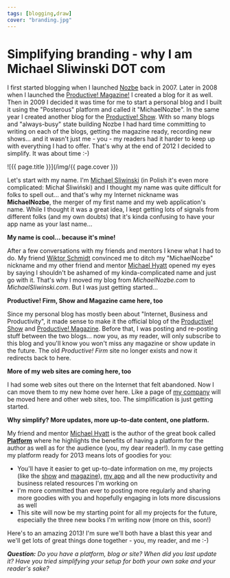 ```yaml
---
tags: [blogging,draw]
cover: "branding.jpg"
---
```


# Simplifying branding - why I am Michael Sliwinski DOT com

I first started blogging when I launched [Nozbe][n] back in 2007. Later in 2008 when I launched the [Productive! Magazine!][p] I created a blog for it as well. Then in 2009 I decided it was time for me to start a personal blog and I built it using the "Posterous" platform and called it "MichaelNozbe". In the same year I created another blog for the [Productive! Show][s]. With so many blogs and "always-busy" state building Nozbe I had hard time committing to writing on each of the blogs, getting the magazine ready, recording new shows... and it wasn't just me - you - my readers had it harder to keep up with everything I had to offer. That's why at the end of 2012 I decided to simplify. It was about time :-)

<!--More-->

![{{ page.title }}](/img/{{ page.cover }})

Let's start with my name. I'm [Michael Sliwinski][a] (in Polish it's even more complicated: Michał Śliwiński) and I thought my name was quite difficult for folks to spell out... and that's why my Internet nickname was **MichaelNozbe**, the merger of my first name and my web application's name. While I thought it was a great idea, I kept getting lots of signals from different folks (and my own doubts) that it's kinda confusing to have your app name as your last name...

**My name is cool... because it's mine!**

After a few conversations with my friends and mentors I knew what I had to do. My friend [Wiktor Schmidt][w] convinced me to ditch my "MichaelNozbe" nickname and my other friend and mentor [Michael Hyatt][m] opened my eyes by saying I shouldn't be ashamed of my kinda-complicated name and just go with it. That's why I moved my blog from *MichaelNozbe.com* to *MichaelSliwinski.com*. But I was just getting started...

**Productive! Firm, Show and Magazine came here, too**

Since my personal blog has mostly been about "Internet, Business and Productivity", it made sense to make it the official blog of the [Productive! Show][s] and [Productive! Magazine][p]. Before that, I was posting and re-posting stuff between the two blogs... now you, as my reader, will only subscribe to this blog and you'll know you won't miss any magazine or show update in the future. The old *Productive! Firm* site no longer exists and now it redirects back to here.

**More of my web sites are coming here, too**

I had some web sites out there on the Internet that felt abandoned. Now I can move them to my new home over here. Like a page of [my company][v] will be moved here and other web sites, too. The simplification is just getting started.

**Why simplify? More updates, more up-to-date content, one platform.**

My friend and mentor [Michael Hyatt][m] is the author of the great book called **[Platform][mp]** where he highlights the benefits of having a platform for the author as well as for the audience (you, my dear reader!). In my case getting my platform ready for 2013 means lots of goodies for you:

* You'll have it easier to get up-to-date information on me, my projects (like the [show][s] and [magazine][p]), [my app][n] and all the new productivity and business related resources I'm working on
* I'm more committed than ever to posting more regularly and sharing more goodies with you and hopefully engaging in lots more discussions as well
* This site will now be my starting point for all my projects for the future, especially the three new books I'm writing now (more on this, soon!)

Here's to an amazing 2013! I'm sure we'll both have a blast this year and we'll get lots of great things done together - you, my reader, and me :-)

***Question:** Do you have a platform, blog or site? When did you last update it? Have you tried simplifying your setup for both your own sake and your reader's sake?*



[v]: http://www.apivision.com
[w]: http://wiktorschmidt.com/
[m]: http://www.MichaelHyatt.com/
[mp]: http://michaelhyatt.com/platform
[n]: http://www.nozbe.com/
[p]: /productive_magazine
[s]: /productive_show
[a]: /about
[d]: http://db.tt/kD7Liux

[n]: https://michael.gratis/nozbe